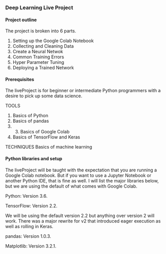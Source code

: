 ### Deep Learning Live Project

#### Project outline
The project is broken into 6 parts.

1. Setting up the Google Colab Notebook
2. Collecting and Cleaning Data
3. Create a Neural Netwok
4. Common Training Errors
5. Hyper Parameter Tuning
6. Deploying a Trained Network

#### Prerequisites
The liveProject is for beginner or intermediate Python programmers with a desire to pick up some data science.

TOOLS
1. Basics of Python
2. Basics of pandas
4. 3. Basics of Google Colab
5. Basics of TensorFlow and Keras

TECHNIQUES
Basics of machine learning

#### Python libraries and setup
The liveProject will be taught with the expectation that you are running a Google Colab notebook. But if you want to use a Jupyter Notebook or another Python IDE, that is fine as well. I will list the major libraries below, but we are using the default of what comes with Google Colab.

Python: Version 3.6.

TensorFlow: Version 2.2.

We will be using the default version 2.2 but anything over version 2 will work. There was a major rewrite for v2 that introduced eager execution as well as rolling in Keras.

pandas: Version 1.0.3.

Matplotlib: Version 3.2.1.

